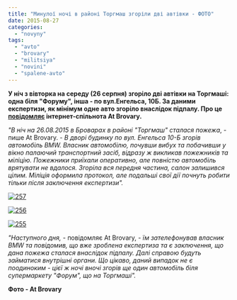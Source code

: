 ```yaml
---
title: "Минулої ночі в районі Торгмаш згоріли дві автівки - ФОТО"
date: 2015-08-27
categories: 
  - "novyny"
tags: 
  - "avto"
  - "brovary"
  - "militsiya"
  - "novini"
  - "spalene-avto"
---
```


**У ніч з вівторка на середу (26 серпня) згоріло дві автівки на Торгмаші: одна біля "Форуму", інша - по вул.Енгельса, 10Б. За даними експертизи, як мінімум одне авто згоріло внаслідок підпалу. Про це [повідомляє](http://atbrovary.org/article/175) інтернет-спільнота At Brovary.**

_"В ніч на 26.08.2015 в Броварах в районі "Торгмаш" сталася пожежа_, - пише At Brovary. - _В дворі будинку по вул. Енгельса 10-Б згорів автомобіль BMW. Власник автомобілю, почувши вибух та побачивши у вікно палаючий транспортний засіб, відразу ж викликав пожежників та міліцію. Пожежники приїхали оперативно, але повністю автомобіль врятувати не вдалося. Згоріла вся передня частина, салон залишився цілим. Міліція оформила протокол, але подальші свої дії почнуть робити тільки після заключення експертизи"._

[![257](https://mpz.brovary.org/wp-content/uploads/2015/08/257.jpg)](https://mpz.brovary.org/wp-content/uploads/2015/08/257.jpg)

[![256](https://mpz.brovary.org/wp-content/uploads/2015/08/256.jpg)](https://mpz.brovary.org/wp-content/uploads/2015/08/256.jpg)

[![255](https://mpz.brovary.org/wp-content/uploads/2015/08/255.jpg)](https://mpz.brovary.org/wp-content/uploads/2015/08/255.jpg)

_"Наступного дня,_ - повідомляє At Brovary, - _їм зателефонував власник BMW та повідомив, що вже зроблена експертиза та є заключення, що дана пожежа сталася внаслідок підпалу. Далі справою будуть займатися внутрішні органи. Що цікаво, даний випадок не є поодиноким - цієї ж ночі вночі згорів ще один автомобіль біля супермаркету "Форум", що на Торгмаші"._

**Фото - At Brovary**
